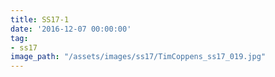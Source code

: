```yaml
---
title: SS17-1
date: '2016-12-07 00:00:00'
tag:
- ss17
image_path: "/assets/images/ss17/TimCoppens_ss17_019.jpg"
---
```

